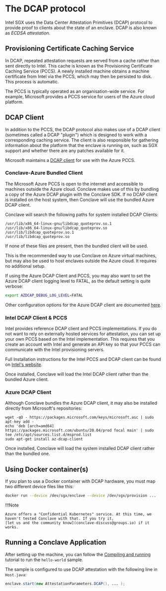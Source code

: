 # The DCAP protocol

Intel SGX uses the Data Center Attestation Primitives (DCAP) protocol to provide proof to clients about the state of an 
enclave. DCAP is also known as _ECDSA attestation_.

## Provisioning Certificate Caching Service

In DCAP, repeated attestation requests are served from a cache rather than sent directly to Intel. This cache is known 
as the Provisioning Certificate Caching Service (PCCS). A newly installed machine obtains a machine certificate from 
Intel via the PCCS, which may then be persisted to disk. This process is automatic.

The PCCS is typically operated as an organisation-wide service. For example, Microsoft provides a PCCS service for users 
of the Azure cloud platform.

## DCAP Client

In addition to the PCCS, the DCAP protocol also makes use of a DCAP client (sometimes called a DCAP "plugin") which
is designed to work with a corresponding caching service. The client is also responsible for gathering information
about the platform that the enclave is running on, such as SGX support and whether there are any patches available for
it.

Microsoft maintains a [DCAP client](https://github.com/microsoft/Azure-DCAP-Client) for use with the Azure PCCS.

### Conclave-Azure Bundled Client

The Microsoft Azure PCCS is open to the internet and accessible to machines outside the Azure cloud. Conclave makes use
of this by bundling a copy of the Azure DCAP plugin with the Conclave SDK. If no DCAP client is installed on the host 
system, then Conclave will use the bundled Azure DCAP client.

Conclave will search the following paths for system installed DCAP Clients:

```
/usr/lib/x86_64-linux-gnu/libdcap_quoteprov.so.1
/usr/lib/x86_64-linux-gnu/libdcap_quoteprov.so
/usr/lib/libdcap_quoteprov.so.1
/usr/lib/libdcap_quoteprov.so
```

If none of these files are present, then the bundled client will be used.

This is the recommended way to use Conclave on Azure virtual machines, but may also be used to host enclaves outside
the Azure cloud. It requires no additional setup.

If using the Azure DCAP Client and PCCS, you may also want to set the Azure DCAP client logging level to FATAL, as the 
default setting is quite verbose:

```sh
export AZDCAP_DEBUG_LOG_LEVEL=FATAL
```

Other configuration options for the Azure DCAP client are documented [here](https://github.com/microsoft/Azure-DCAP-Client).

### Intel DCAP Client & PCCS

Intel provides reference DCAP client and PCCS implementations. If you do not want to rely on externally hosted services
for attestation, you can set up your own PCCS based on the Intel implementation. This requires that you create an
account with Intel and generate an API key so that your PCCS can communicate with the Intel provisioning servers.

Full Installation instructions for the Intel PCCS and DCAP client can be found on 
[Intel's website](https://www.intel.com/content/www/us/en/developer/articles/guide/intel-software-guard-extensions-data-center-attestation-primitives-quick-install-guide.html).

Once installed, Conclave will load the Intel DCAP client rather than the bundled Azure client.

### Azure DCAP Client

Although Conclave bundles the Azure DCAP client, it may also be installed directly from Microsoft's repositories:

```
wget -qO - https://packages.microsoft.com/keys/microsoft.asc | sudo apt-key add -
echo 'deb [arch=amd64] https://packages.microsoft.com/ubuntu/20.04/prod focal main' | sudo tee /etc/apt/sources.list.d/msprod.list
sudo apt-get install az-dcap-client
```

Once installed, Conclave will load the system installed DCAP client rather than the bundled one.

## Using Docker container(s)
If you plan to use a Docker container with DCAP hardware, you must map two different device files like this:

```sh
docker run --device /dev/sgx/enclave --device /dev/sgx/provision ...
```

!!!Note

    Azure offers a "Confidential Kubernetes" service. At this time, we haven't tested Conclave with that. If you try it,
    [let us and the community know](conclave-discuss@groups.io) if it works.

## Running a Conclave Application
After setting up the machine, you can follow the [Compiling and running](running-hello-world.md) tutorial to run the 
`hello-world` sample.

The sample is configured to use DCAP attestation with the following line in `Host.java`:

```java
enclave.start(new AttestationParameters.DCAP(), ... );
```
